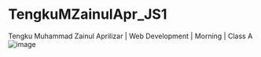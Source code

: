 # TengkuMZainulApr_JS1
Tengku Muhammad Zainul Aprilizar | Web Development | Morning | Class A
![image](https://github.com/tengkuzainul/TengkuMZainulApr_JS1/assets/134293332/5a170d45-b1c8-423d-8247-f9e69af23608)

